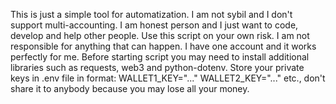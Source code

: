 This is just a simple tool for automatization.
I am not sybil and I don't support multi-accounting.
I am honest person and I just want to code, develop and help other people.
Use this script on your own risk.
I am not responsible for anything that can happen.
I have one account and it works perfectly for me.
Before starting script you may need to install additional libraries such as requests, web3 and python-dotenv.
Store your private keys in .env file in format: WALLET1_KEY="..." WALLET2_KEY="..." etc., don't share it to anybody because you may lose all your money.
